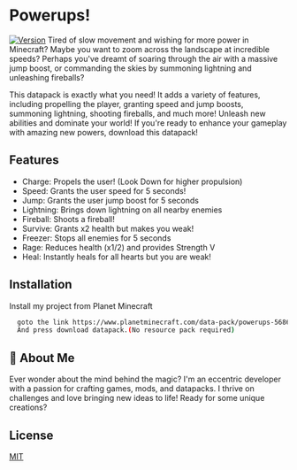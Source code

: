 
# Powerups!
[![Version](https://img.shields.io/static/v1?label=Version&message=1.1.0v&color=blue)]()
Tired of slow movement and wishing for more power in Minecraft?
Maybe you want to zoom across the landscape at incredible speeds?
Perhaps you've dreamt of soaring through the air with a massive jump boost, or commanding the skies by summoning lightning and unleashing fireballs?

This datapack is exactly what you need! It adds a variety of features, including propelling the player, granting speed and jump boosts, summoning lightning, shooting fireballs, and much more!
Unleash new abilities and dominate your world!
If you're ready to enhance your gameplay with amazing new powers, download this datapack!


## Features

- Charge: Propels the user! (Look Down for higher propulsion)
- Speed: Grants the user speed for 5 seconds!
- Jump: Grants the user jump boost for 5 seconds
- Lightning: Brings down lightning on all nearby enemies
- Fireball: Shoots a fireball!
- Survive: Grants x2 health but makes you weak!
- Freezer: Stops all enemies for 5 seconds
- Rage: Reduces health (x1/2) and provides Strength V
- Heal: Instantly heals for all hearts but you are weak!
## Installation

Install my project from Planet Minecraft

```bash
  goto the link https://www.planetminecraft.com/data-pack/powerups-5686211/
  And press download datapack.(No resource pack required)
```
    
## 🚀 About Me
Ever wonder about the mind behind the magic?
I'm an eccentric developer with a passion for crafting games, mods, and datapacks. I thrive on challenges and love bringing new ideas to life!
Ready for some unique creations?


## License

[MIT](https://choosealicense.com/licenses/mit/)

